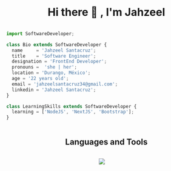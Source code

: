 <div id="user-content-toc">
  <ul align="center">
    <summary><h1 style="display: inline-block">Hi there 👋 , I'm Jahzeel</h1></summary>
  </ul>
</div>

```js
import SoftwareDeveloper;

class Bio extends SoftwareDeveloper {
  name     = 'Jahzeel Santacruz';
  title    = 'Software Engineer';
  designation = 'FrontEnd Developer';
  pronouns =  'she | her';
  location = 'Durango, México';
  age = '22 years old';
  email = 'jahzeelsantacruz34@gmail.com';
  linkedin = 'Jahzeel Santacruz';
}

class LearningSkills extends SoftwareDeveloper {
  learning = ['NodeJS', 'NextJS', 'Bootstrap'];
}

```
<!--h1 without bottom border-->
<div id="user-content-toc">
  <ul align="center">
    <summary><h2 style="display: inline-block">Languages and Tools</h2></summary>
  </ul>
</div>
<!--tech stack icons-->
<p align="center">
  <img src="https://skillicons.dev/icons?i=html,css,js,ts,py,react,sass,postman,figma,git,github,gitlab&perline=12" />
</p>



